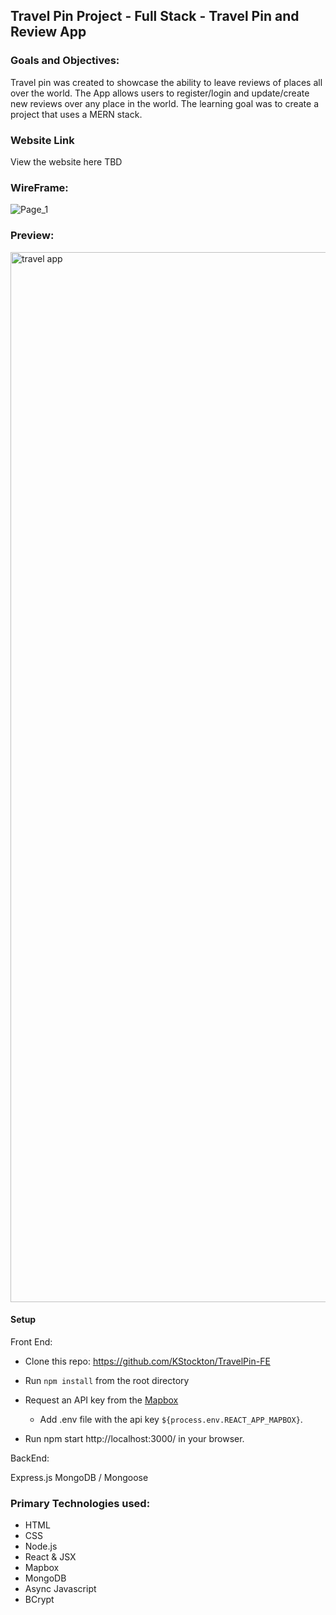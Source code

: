 ## Travel Pin Project - Full Stack - Travel Pin and Review App

### Goals and Objectives:
Travel pin was created to showcase the ability to leave reviews of places all over the world. The App allows users to register/login and update/create new reviews over any place in the world. The learning goal was to create a project that uses a MERN stack.


### Website Link

View the website here  TBD

### WireFrame:

![Page_1](https://user-images.githubusercontent.com/34406483/219982645-94778fa2-f431-4b24-bf95-a6671bd464b4.png)


### Preview:
<img width="1680" alt="travel app" src="https://user-images.githubusercontent.com/34406483/219982779-c6d8f417-5169-4839-b264-b92936eb12f1.png">


#### Setup

Front End:

* Clone this repo: https://github.com/KStockton/TravelPin-FE
* Run ```npm install``` from the root directory
* Request an API key from the [Mapbox](https://docs.mapbox.com/help/glossary/tokens-api/)
  * Add .env file with the api key ```${process.env.REACT_APP_MAPBOX}```.

* Run npm start http://localhost:3000/ in your browser.


BackEnd:

Express.js
MongoDB / Mongoose

### Primary Technologies used:

* HTML
* CSS
* Node.js
* React & JSX
* Mapbox
* MongoDB
* Async Javascript
* BCrypt